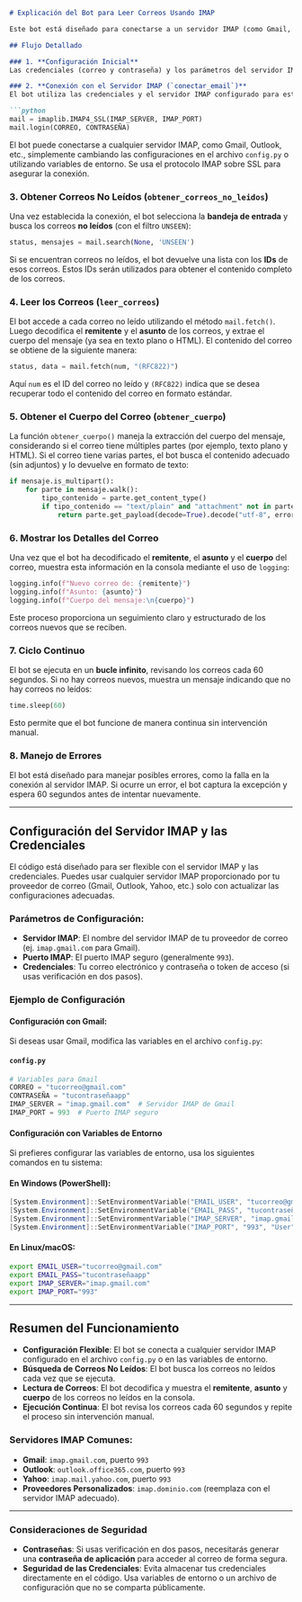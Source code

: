 
```markdown
# Explicación del Bot para Leer Correos Usando IMAP

Este bot está diseñado para conectarse a un servidor IMAP (como Gmail, Outlook, Yahoo, etc.) y revisar los correos no leídos. El bot obtiene el **remitente**, el **asunto** y el **cuerpo** de los correos no leídos, y los muestra en la consola. El proceso se repite cada 60 segundos.

## Flujo Detallado

### 1. **Configuración Inicial**
Las credenciales (correo y contraseña) y los parámetros del servidor IMAP (como el nombre del servidor y el puerto) se toman desde **variables de entorno** o desde un archivo de configuración (`config.py`). Estas configuraciones permiten que el bot se conecte a cualquier servidor IMAP sin modificar el código directamente.

### 2. **Conexión con el Servidor IMAP (`conectar_email`)**
El bot utiliza las credenciales y el servidor IMAP configurado para establecer una conexión segura con el servidor IMAP:

```python
mail = imaplib.IMAP4_SSL(IMAP_SERVER, IMAP_PORT)
mail.login(CORREO, CONTRASEÑA)
```

El bot puede conectarse a cualquier servidor IMAP, como Gmail, Outlook, etc., simplemente cambiando las configuraciones en el archivo `config.py` o utilizando variables de entorno. Se usa el protocolo IMAP sobre SSL para asegurar la conexión.

### 3. **Obtener Correos No Leídos (`obtener_correos_no_leidos`)**
Una vez establecida la conexión, el bot selecciona la **bandeja de entrada** y busca los correos **no leídos** (con el filtro `UNSEEN`):

```python
status, mensajes = mail.search(None, 'UNSEEN')
```

Si se encuentran correos no leídos, el bot devuelve una lista con los **IDs** de esos correos. Estos IDs serán utilizados para obtener el contenido completo de los correos.

### 4. **Leer los Correos (`leer_correos`)**
El bot accede a cada correo no leído utilizando el método `mail.fetch()`. Luego decodifica el **remitente** y el **asunto** de los correos, y extrae el cuerpo del mensaje (ya sea en texto plano o HTML). El contenido del correo se obtiene de la siguiente manera:

```python
status, data = mail.fetch(num, "(RFC822)")
```

Aquí `num` es el ID del correo no leído y `(RFC822)` indica que se desea recuperar todo el contenido del correo en formato estándar.

### 5. **Obtener el Cuerpo del Correo (`obtener_cuerpo`)**
La función `obtener_cuerpo()` maneja la extracción del cuerpo del mensaje, considerando si el correo tiene múltiples partes (por ejemplo, texto plano y HTML). Si el correo tiene varias partes, el bot busca el contenido adecuado (sin adjuntos) y lo devuelve en formato de texto:

```python
if mensaje.is_multipart():
    for parte in mensaje.walk():
        tipo_contenido = parte.get_content_type()
        if tipo_contenido == "text/plain" and "attachment" not in parte.get("Content-Disposition"):
            return parte.get_payload(decode=True).decode("utf-8", errors="ignore")
```

### 6. **Mostrar los Detalles del Correo**
Una vez que el bot ha decodificado el **remitente**, el **asunto** y el **cuerpo** del correo, muestra esta información en la consola mediante el uso de `logging`:

```python
logging.info(f"Nuevo correo de: {remitente}")
logging.info(f"Asunto: {asunto}")
logging.info(f"Cuerpo del mensaje:\n{cuerpo}")
```

Este proceso proporciona un seguimiento claro y estructurado de los correos nuevos que se reciben.

### 7. **Ciclo Continuo**
El bot se ejecuta en un **bucle infinito**, revisando los correos cada 60 segundos. Si no hay correos nuevos, muestra un mensaje indicando que no hay correos no leídos:

```python
time.sleep(60)
```

Esto permite que el bot funcione de manera continua sin intervención manual.

### 8. **Manejo de Errores**
El bot está diseñado para manejar posibles errores, como la falla en la conexión al servidor IMAP. Si ocurre un error, el bot captura la excepción y espera 60 segundos antes de intentar nuevamente.

---

## **Configuración del Servidor IMAP y las Credenciales**

El código está diseñado para ser flexible con el servidor IMAP y las credenciales. Puedes usar cualquier servidor IMAP proporcionado por tu proveedor de correo (Gmail, Outlook, Yahoo, etc.) solo con actualizar las configuraciones adecuadas.

### **Parámetros de Configuración**:
- **Servidor IMAP**: El nombre del servidor IMAP de tu proveedor de correo (ej. `imap.gmail.com` para Gmail).
- **Puerto IMAP**: El puerto IMAP seguro (generalmente `993`).
- **Credenciales**: Tu correo electrónico y contraseña o token de acceso (si usas verificación en dos pasos).

### **Ejemplo de Configuración**

#### **Configuración con Gmail**:

Si deseas usar Gmail, modifica las variables en el archivo `config.py`:

#### `config.py`

```python
# Variables para Gmail
CORREO = "tucorreo@gmail.com"
CONTRASEÑA = "tucontraseñaapp"
IMAP_SERVER = "imap.gmail.com"  # Servidor IMAP de Gmail
IMAP_PORT = 993  # Puerto IMAP seguro
```

#### **Configuración con Variables de Entorno**

Si prefieres configurar las variables de entorno, usa los siguientes comandos en tu sistema:

#### En **Windows** (PowerShell):

```powershell
[System.Environment]::SetEnvironmentVariable("EMAIL_USER", "tucorreo@gmail.com", "User")
[System.Environment]::SetEnvironmentVariable("EMAIL_PASS", "tucontraseñaapp", "User")
[System.Environment]::SetEnvironmentVariable("IMAP_SERVER", "imap.gmail.com", "User")
[System.Environment]::SetEnvironmentVariable("IMAP_PORT", "993", "User")
```

#### En **Linux/macOS**:

```bash
export EMAIL_USER="tucorreo@gmail.com"
export EMAIL_PASS="tucontraseñaapp"
export IMAP_SERVER="imap.gmail.com"
export IMAP_PORT="993"
```

---

## **Resumen del Funcionamiento**

- **Configuración Flexible**: El bot se conecta a cualquier servidor IMAP configurado en el archivo `config.py` o en las variables de entorno.
- **Búsqueda de Correos No Leídos**: El bot busca los correos no leídos cada vez que se ejecuta.
- **Lectura de Correos**: El bot decodifica y muestra el **remitente**, **asunto** y **cuerpo** de los correos no leídos en la consola.
- **Ejecución Continua**: El bot revisa los correos cada 60 segundos y repite el proceso sin intervención manual.

### Servidores IMAP Comunes:
- **Gmail**: `imap.gmail.com`, puerto `993`
- **Outlook**: `outlook.office365.com`, puerto `993`
- **Yahoo**: `imap.mail.yahoo.com`, puerto `993`
- **Proveedores Personalizados**: `imap.dominio.com` (reemplaza con el servidor IMAP adecuado).

---

### **Consideraciones de Seguridad**

- **Contraseñas**: Si usas verificación en dos pasos, necesitarás generar una **contraseña de aplicación** para acceder al correo de forma segura.
- **Seguridad de las Credenciales**: Evita almacenar tus credenciales directamente en el código. Usa variables de entorno o un archivo de configuración que no se comparta públicamente.
```